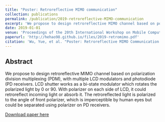 ```yaml
---
title: "Poster: Retroreflective MIMO communication"
collection: publications
permalink: /publication/2019-retroreflective-MIMO-communication
excerpt: 'We propose to design retroreflective MIMO channel based on polarization division multiplexing (PDM), with multiple LCD modulators and photodiode (PD) receivers. LCD shutter works as a bi-state modulator which rotates the polarized light by 0 or 90. With polarizer on each side of LCD, it could retroreflect incoming light or absorb it. The retroreflected light is polarized to the angle of front polarizer, which is imperceptible by human eyes but could be separated using polarizer on PD receivers.'
date: 2019-01-01
venue: 'Proceedings of the 20th International Workshop on Mobile Computing Systems and Applications'
paperurl: 'http://hehao98.github.io/files/2019-retromimo.pdf'
citation: 'Wu, Yue, et al. "Poster: Retroreflective MIMO Communication." Proceedings of the 20th International Workshop on Mobile Computing Systems and Applications. ACM, 2019.'
---
```


## Abstract
We propose to design retroreflective MIMO channel based on polarization division multiplexing (PDM), with multiple LCD modulators and photodiode (PD receivers. LCD shutter works as a bi-state modulator which rotates the polarized light by 0 or 90. With polarizer on each side of LCD, it could retroreflect incoming light or absorb it. The retroreflected light is polarized to the angle of front polarizer, which is imperceptible by human eyes but could be separated using polarizer on PD receivers.

[Download paper here](http://hehao98.github.io/files/2019-retromimo.pdf)